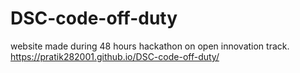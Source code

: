 # DSC-code-off-duty
website made during 48 hours hackathon on open innovation track.
https://pratik282001.github.io/DSC-code-off-duty/
